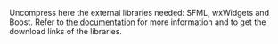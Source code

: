 Uncompress here the external libraries needed: SFML, wxWidgets and Boost.
Refer to [the documentation](http://4ian.github.io/GD-Documentation/GDCore%20Documentation/setup_dev_env.html) for more information and to get the download links of the libraries.